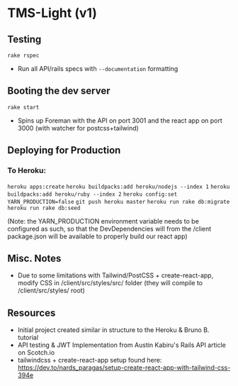 # TMS-Light (v1)

## Testing
`rake rspec` 
* Run all API/rails specs with `--documentation` formatting

## Booting the dev server
`rake start`
* Spins up Foreman with the API on port 3001 and the react app on port 3000 (with watcher for postcss+tailwind)

## Deploying for Production
### To Heroku:
`heroku apps:create`
`heroku buildpacks:add heroku/nodejs --index 1`
`heroku buildpacks:add heroku/ruby --index 2`
`heroku config:set YARN_PRODUCTION=false`
`git push heroku master`
`heroku run rake db:migrate`
`heroku run rake db:seed`

(Note: the YARN_PRODUCTION environment variable needs to be configured as such, so that the DevDependencies will from the /client package.json will be available to properly build our react app)

## Misc. Notes
* Due to some limitations with Tailwind/PostCSS + create-react-app, modify CSS in /client/src/styles/src/ folder (they will compile to /client/src/styles/ root)

## Resources
* Initial project created similar in structure to the Heroku & Bruno B. tutorial
* API testing & JWT Implementation from Austin Kabiru's Rails API article on Scotch.io
* tailwindcss + create-react-app setup found here: https://dev.to/nards_paragas/setup-create-react-app-with-tailwind-css-394e